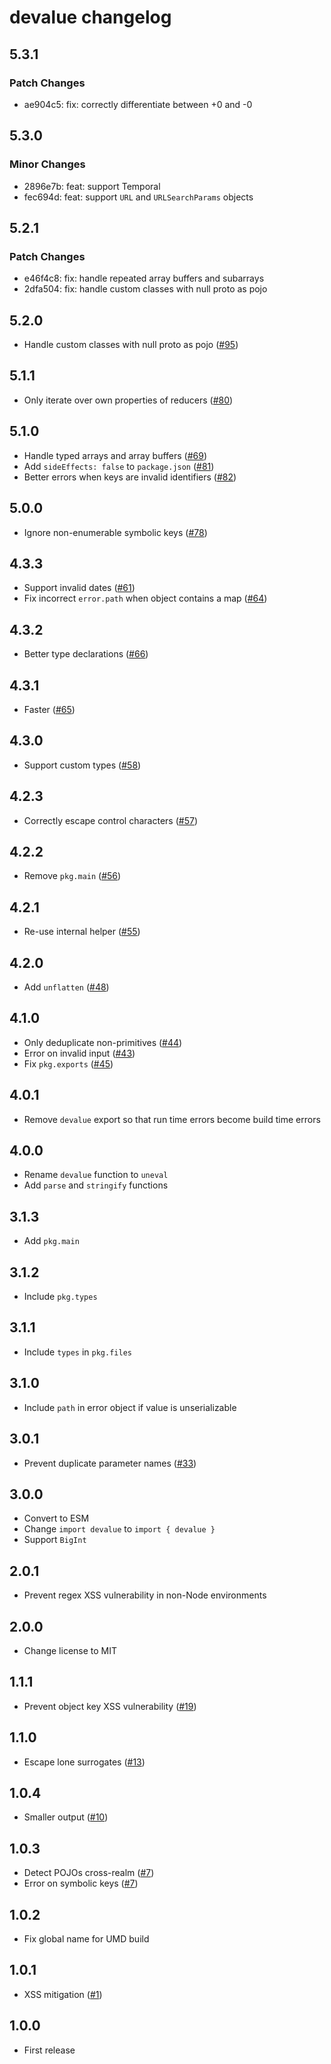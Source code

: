 # devalue changelog

## 5.3.1

### Patch Changes

- ae904c5: fix: correctly differentiate between +0 and -0

## 5.3.0

### Minor Changes

- 2896e7b: feat: support Temporal
- fec694d: feat: support `URL` and `URLSearchParams` objects

## 5.2.1

### Patch Changes

- e46f4c8: fix: handle repeated array buffers and subarrays
- 2dfa504: fix: handle custom classes with null proto as pojo

## 5.2.0

- Handle custom classes with null proto as pojo ([#95](https://github.com/sveltejs/devalue/pull/95))

## 5.1.1

- Only iterate over own properties of reducers ([#80](https://github.com/Rich-Harris/devalue/pull/80))

## 5.1.0

- Handle typed arrays and array buffers ([#69](https://github.com/Rich-Harris/devalue/pull/69))
- Add `sideEffects: false` to `package.json` ([#81](https://github.com/Rich-Harris/devalue/pull/81))
- Better errors when keys are invalid identifiers ([#82](https://github.com/Rich-Harris/devalue/pull/82))

## 5.0.0

- Ignore non-enumerable symbolic keys ([#78](https://github.com/Rich-Harris/devalue/pull/78))

## 4.3.3

- Support invalid dates ([#61](https://github.com/Rich-Harris/devalue/pull/61))
- Fix incorrect `error.path` when object contains a map ([#64](https://github.com/Rich-Harris/devalue/pull/64))

## 4.3.2

- Better type declarations ([#66](https://github.com/Rich-Harris/devalue/pull/66))

## 4.3.1

- Faster ([#65](https://github.com/Rich-Harris/devalue/pull/65))

## 4.3.0

- Support custom types ([#58](https://github.com/Rich-Harris/devalue/pull/58))

## 4.2.3

- Correctly escape control characters ([#57](https://github.com/Rich-Harris/devalue/pull/57))

## 4.2.2

- Remove `pkg.main` ([#56](https://github.com/Rich-Harris/devalue/pull/56))

## 4.2.1

- Re-use internal helper ([#55](https://github.com/Rich-Harris/devalue/pull/55))

## 4.2.0

- Add `unflatten` ([#48](https://github.com/Rich-Harris/devalue/pull/48))

## 4.1.0

- Only deduplicate non-primitives ([#44](https://github.com/Rich-Harris/devalue/pull/44))
- Error on invalid input ([#43](https://github.com/Rich-Harris/devalue/pull/43))
- Fix `pkg.exports` ([#45](https://github.com/Rich-Harris/devalue/pull/45))

## 4.0.1

- Remove `devalue` export so that run time errors become build time errors

## 4.0.0

- Rename `devalue` function to `uneval`
- Add `parse` and `stringify` functions

## 3.1.3

- Add `pkg.main`

## 3.1.2

- Include `pkg.types`

## 3.1.1

- Include `types` in `pkg.files`

## 3.1.0

- Include `path` in error object if value is unserializable

## 3.0.1

- Prevent duplicate parameter names ([#33](https://github.com/Rich-Harris/devalue/pull/33))

## 3.0.0

- Convert to ESM
- Change `import devalue` to `import { devalue }`
- Support `BigInt`

## 2.0.1

- Prevent regex XSS vulnerability in non-Node environments

## 2.0.0

- Change license to MIT

## 1.1.1

- Prevent object key XSS vulnerability ([#19](https://github.com/Rich-Harris/devalue/issues/19))

## 1.1.0

- Escape lone surrogates ([#13](https://github.com/Rich-Harris/devalue/issues/13))

## 1.0.4

- Smaller output ([#10](https://github.com/Rich-Harris/devalue/pull/10))

## 1.0.3

- Detect POJOs cross-realm ([#7](https://github.com/Rich-Harris/devalue/pull/7))
- Error on symbolic keys ([#7](https://github.com/Rich-Harris/devalue/pull/7))

## 1.0.2

- Fix global name for UMD build

## 1.0.1

- XSS mitigation ([#1](https://github.com/Rich-Harris/devalue/issues/1))

## 1.0.0

- First release
